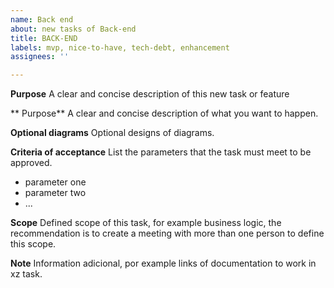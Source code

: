 ```yaml
---
name: Back end
about: new tasks of Back-end
title: BACK-END
labels: mvp, nice-to-have, tech-debt, enhancement
assignees: ''

---
```


**Purpose**
A clear and concise description of this new task or feature

** Purpose**
A clear and concise description of what you want to happen.

**Optional diagrams**
Optional designs of diagrams. 

**Criteria of acceptance**
List the parameters that the task must meet to be approved.
- parameter one
- parameter two
- ...

**Scope**
Defined scope of this task, for example business logic, the recommendation is to create a meeting with more than one person to define this scope.

**Note**
Information adicional,  por example links of documentation to work in xz task.
